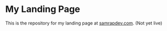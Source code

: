 # My Landing Page

This is the repository for my landing page at [samrapdev.com](https://samrapdev.com). (Not yet live)
